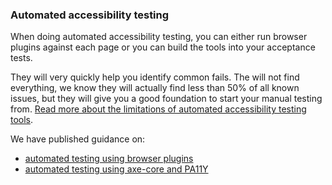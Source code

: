 ### Automated accessibility testing

When doing automated accessibility testing, you can either run browser plugins against each page or you can build the tools into your acceptance tests.

They will very quickly help you identify common fails. The will not find everything, we know they will actually find less than 50% of all known issues, but they will give you a good foundation to start your manual testing from. [Read more about the limitations of automated accessibility testing tools](https://alphagov.github.io/accessibility-tool-audit/).

We have published guidance on:
- [automated testing using browser plugins](http://localhost:3000/best-practice/automated-testing-using-browser-plugins)
- [automated testing using axe-core and PA11Y](http://localhost:3000/best-practice/automated-testing-using-axe-core-and-pa11y)
